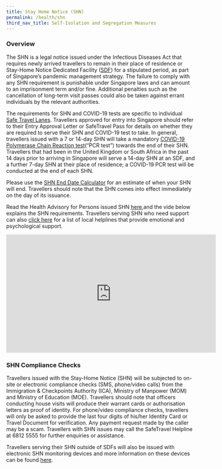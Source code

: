 ```yaml
---
title: Stay Home Notice (SHN)
permalink: /health/shn
third_nav_title: Self-Isolation and Segregation Measures
---
```


### Overview 

The SHN is a legal notice issued under the Infectious Diseases Act that requires newly arrived travellers to remain in their place of residence or Stay-Home Notice Dedicated Facility ([SDF](/health/shn/sdf)) for a stipulated period, as part of Singapore’s pandemic management strategy. The failure to comply with any SHN requirement is punishable under Singapore laws and can amount to an imprisonment term and/or fine. Additional penalties such as the cancellation of long-term visit passes could also be taken against errant individuals by the relevant authorities.

The requirements for SHN and COVID-19 tests are specific to individual [Safe Travel Lanes](/arriving/overview). Travellers approved for entry into Singapore should refer to their Entry Approval Letter or SafeTravel Pass for details on whether they are required to serve their SHN and COVID-19 test to take. In general, travellers issued with a 7 or 14-day SHN will take a mandatory [COVID-19 Polymerase Chain Reaction test](/health/covid19-tests/pcrtest)(“PCR test”) towards the end of their SHN. Travellers that had been in the United Kingdom or South Africa in the past 14 days prior to arriving in Singapore will serve a 14-day SHN at an SDF, and a further 7-day SHN at their place of residence; a COVID-19 PCR test will be conducted at the end of each SHN.

Please use the <a href="https://safetravel.ica.gov.sg/shn-calculator">SHN End Date Calculator</a> for an estimate of when your SHN will end. Travellers should note that the SHN comes into effect immediately on the day of its issuance.

Read the Health Advisory for Persons issued SHN [here](/files/MOH-Health-Advisory-SHN.pdf),and the vide below explains the SHN requirements. Travellers serving SHN who need support can also [click here](https://www.gov.sg/article/call-these-helplines-if-you-need-emptional-or-psychological-support) for a list of local helplines that provide emotional and psychological support.

<iframe width="560" height="315" src="https://www.youtube.com/embed/nIe-UBoILu8" frameborder="0" allow="accelerometer; autoplay; clipboard-write; encrypted-media; gyroscope; picture-in-picture" allowfullscreen></iframe>

<div id="sdf"></div>

### SHN Compliance Checks

Travellers issued with the Stay-Home Notice (SHN) will be subjected to on-site or electronic compliance checks (SMS, phone/video calls) from the Immigration & Checkpoints Authority (ICA), Ministry of Manpower (MOM) and Ministry of Education (MOE). Travellers should note that officers conducting house visits will produce their warrant cards or authorisation letters as proof of identity. For phone/video compliance checks, travellers will only be asked to provide the last four digits of his/her Identity Card or Travel Document for verification. Any payment request made by the caller may be a scam. Travellers with SHN issues may call the SafeTravel Helpline at 6812 5555 for further enquiries or assistance.

Travellers serving their SHN outside of SDFs will also be issued with electronic SHN monitoring devices and more information on these devices can be found [here](/health/shn-monitoring).




